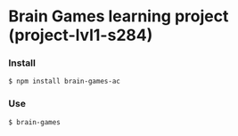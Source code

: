 # Brain Games learning project (project-lvl1-s284)

### Install

```
$ npm install brain-games-ac
```

### Use
```
$ brain-games
```
